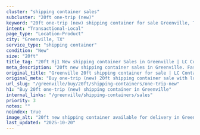```yaml
---
cluster: "shipping container sales"
subcluster: "20ft one-trip (new)"
keyword: "20ft one-trip (new) shipping container for sale Greenville, TX"
intent: "Transactional-Local"
page_type: "Location-Product"
city: "Greenville, TX"
service_type: "shipping container"
condition: "New"
size: "20ft"
title_tag: "20ft Rj1 New shipping container Sales in Greenville | LC Container"
meta_description: "20ft new shipping container sales in Greenville. Fast delivery, competitive pricing. Serving shipping containers area. Quote ID: YKT. Call (214) 524-4168 for your free quote today."
original_title: "Greenville 20ft shipping container for sale | LC Container"
original_meta: "Buy one-trip (new) 20ft shipping container sale with local delivery in Greenville, TX. LC Container — local Since 2003. Request a fast quote today."
url_slug: "/greenville/buy/20ft/shipping-containers/one-trip-new"
h1: "Buy 20ft one-trip (new) shipping container in Greenville"
internal_links: "/greenville/shipping-containers/sales"
priority: 3
notes: ""
noindex: true
image_alt: "20ft new shipping container available for delivery in Greenville"
last_updated: "2025-10-20"
---
```


<!-- TODO: Add unique city/inventory copy, images, and internal links here. -->
